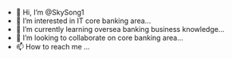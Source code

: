 - 👋 Hi, I’m @SkySong1
- 👀 I’m interested in IT core banking area...
- 🌱 I’m currently learning oversea banking business knowledge...
- 💞️ I’m looking to collaborate on core banking area...
- 📫 How to reach me ...

<!---
SkySong1/SkySong1 is a ✨ special ✨ repository because its `README.md` (this file) appears on your GitHub profile.
You can click the Preview link to take a look at your changes.
--->
